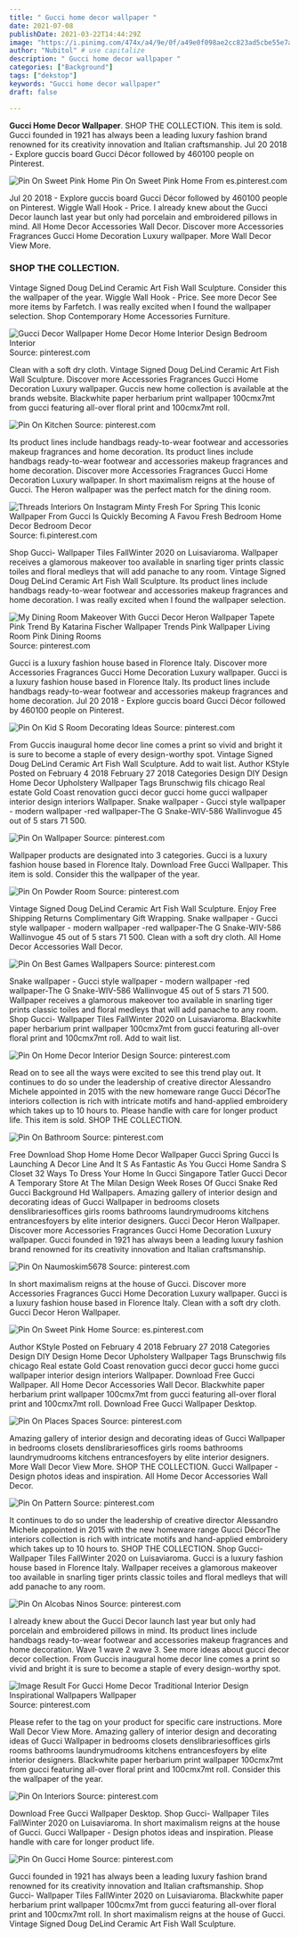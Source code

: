 ```yaml
---
title: " Gucci home decor wallpaper "
date: 2021-07-08
publishDate: 2021-03-22T14:44:29Z
image: "https://i.pinimg.com/474x/a4/9e/0f/a49e0f098ae2cc823ad5cbe55e7abc74.jpg"
author: "Nubitol" # use capitalize
description: " Gucci home decor wallpaper "
categories: ["Background"]
tags: ["dekstop"]
keywords: "Gucci home decor wallpaper"
draft: false

---
```



**Gucci Home Decor Wallpaper**. SHOP THE COLLECTION. This item is sold. Gucci founded in 1921 has always been a leading luxury fashion brand renowned for its creativity innovation and Italian craftsmanship. Jul 20 2018 - Explore guccis board Gucci Décor followed by 460100 people on Pinterest.

![Pin On Sweet Pink Home](https://i.pinimg.com/originals/83/d1/be/83d1bea5cea391953455dbe059203ee8.jpg "Pin On Sweet Pink Home")
Pin On Sweet Pink Home From es.pinterest.com


Jul 20 2018 - Explore guccis board Gucci Décor followed by 460100 people on Pinterest. Wiggle Wall Hook - Price. I already knew about the Gucci Decor launch last year but only had porcelain and embroidered pillows in mind. All Home Decor Accessories Wall Decor. Discover more Accessories Fragrances Gucci Home Decoration Luxury wallpaper. More Wall Decor View More.

### SHOP THE COLLECTION.

Vintage Signed Doug DeLind Ceramic Art Fish Wall Sculpture. Consider this the wallpaper of the year. Wiggle Wall Hook - Price. See more Decor See more items by Farfetch. I was really excited when I found the wallpaper selection. Shop Contemporary Home Accessories Furniture.


![Gucci Decor Wallpaper Home Decor Home Interior Design Bedroom Interior](https://i.pinimg.com/originals/1b/55/bd/1b55bdb78a0455d8d79df742f314c9a9.jpg "Gucci Decor Wallpaper Home Decor Home Interior Design Bedroom Interior")
Source: pinterest.com

Clean with a soft dry cloth. Vintage Signed Doug DeLind Ceramic Art Fish Wall Sculpture. Discover more Accessories Fragrances Gucci Home Decoration Luxury wallpaper. Guccis new home collection is available at the brands website. Blackwhite paper herbarium print wallpaper 100cmx7mt from gucci featuring all-over floral print and 100cmx7mt roll.

![Pin On Kitchen](https://i.pinimg.com/originals/a2/03/0e/a2030e718b772cb88cb2d0945603787c.jpg "Pin On Kitchen")
Source: pinterest.com

Its product lines include handbags ready-to-wear footwear and accessories makeup fragrances and home decoration. Its product lines include handbags ready-to-wear footwear and accessories makeup fragrances and home decoration. Discover more Accessories Fragrances Gucci Home Decoration Luxury wallpaper. In short maximalism reigns at the house of Gucci. The Heron wallpaper was the perfect match for the dining room.

![Threads Interiors On Instagram Minty Fresh For Spring This Iconic Wallpaper From Gucci Is Quickly Becoming A Favou Fresh Bedroom Home Decor Bedroom Decor](https://i.pinimg.com/originals/13/ea/20/13ea20964d2c2efb6ed9e888704bc1db.jpg "Threads Interiors On Instagram Minty Fresh For Spring This Iconic Wallpaper From Gucci Is Quickly Becoming A Favou Fresh Bedroom Home Decor Bedroom Decor")
Source: fi.pinterest.com

Shop Gucci- Wallpaper Tiles FallWinter 2020 on Luisaviaroma. Wallpaper receives a glamorous makeover too available in snarling tiger prints classic toiles and floral medleys that will add panache to any room. Vintage Signed Doug DeLind Ceramic Art Fish Wall Sculpture. Its product lines include handbags ready-to-wear footwear and accessories makeup fragrances and home decoration. I was really excited when I found the wallpaper selection.

![My Dining Room Makeover With Gucci Decor Heron Wallpaper Tapete Pink Trend By Katarina Fischer Wallpaper Trends Pink Wallpaper Living Room Pink Dining Rooms](https://i.pinimg.com/originals/fe/ec/98/feec98965daac3f4be82d8f90b8ee030.jpg "My Dining Room Makeover With Gucci Decor Heron Wallpaper Tapete Pink Trend By Katarina Fischer Wallpaper Trends Pink Wallpaper Living Room Pink Dining Rooms")
Source: pinterest.com

Gucci is a luxury fashion house based in Florence Italy. Discover more Accessories Fragrances Gucci Home Decoration Luxury wallpaper. Gucci is a luxury fashion house based in Florence Italy. Its product lines include handbags ready-to-wear footwear and accessories makeup fragrances and home decoration. Jul 20 2018 - Explore guccis board Gucci Décor followed by 460100 people on Pinterest.

![Pin On Kid S Room Decorating Ideas](https://i.pinimg.com/originals/d5/c1/b3/d5c1b3ea9f8de2564bf3ffafe3ccd5bc.jpg "Pin On Kid S Room Decorating Ideas")
Source: pinterest.com

From Guccis inaugural home decor line comes a print so vivid and bright it is sure to become a staple of every design-worthy spot. Vintage Signed Doug DeLind Ceramic Art Fish Wall Sculpture. Add to wait list. Author KStyle Posted on February 4 2018 February 27 2018 Categories Design DIY Design Home Decor Upholstery Wallpaper Tags Brunschwig fils chicago Real estate Gold Coast renovation gucci decor gucci home gucci wallpaper interior design interiors Wallpaper. Snake wallpaper - Gucci style wallpaper - modern wallpaper -red wallpaper-The G Snake-WIV-586 Wallinvogue 45 out of 5 stars 71 500.

![Pin On Wallpaper](https://i.pinimg.com/736x/52/1c/3b/521c3b383c998dc927c7226a1d8eccca.jpg "Pin On Wallpaper")
Source: pinterest.com

Wallpaper products are designated into 3 categories. Gucci is a luxury fashion house based in Florence Italy. Download Free Gucci Wallpaper. This item is sold. Consider this the wallpaper of the year.

![Pin On Powder Room](https://i.pinimg.com/originals/d8/5f/91/d85f916dca376b10e78487659d2bc974.png "Pin On Powder Room")
Source: pinterest.com

Vintage Signed Doug DeLind Ceramic Art Fish Wall Sculpture. Enjoy Free Shipping Returns Complimentary Gift Wrapping. Snake wallpaper - Gucci style wallpaper - modern wallpaper -red wallpaper-The G Snake-WIV-586 Wallinvogue 45 out of 5 stars 71 500. Clean with a soft dry cloth. All Home Decor Accessories Wall Decor.

![Pin On Best Games Wallpapers](https://i.pinimg.com/originals/ab/83/93/ab8393a8883d23f3fbff4d50948b30ce.jpg "Pin On Best Games Wallpapers")
Source: pinterest.com

Snake wallpaper - Gucci style wallpaper - modern wallpaper -red wallpaper-The G Snake-WIV-586 Wallinvogue 45 out of 5 stars 71 500. Wallpaper receives a glamorous makeover too available in snarling tiger prints classic toiles and floral medleys that will add panache to any room. Shop Gucci- Wallpaper Tiles FallWinter 2020 on Luisaviaroma. Blackwhite paper herbarium print wallpaper 100cmx7mt from gucci featuring all-over floral print and 100cmx7mt roll. Add to wait list.

![Pin On Home Decor Interior Design](https://i.pinimg.com/originals/8e/f8/c8/8ef8c89fd2a9bb4175c356797d0d5460.jpg "Pin On Home Decor Interior Design")
Source: pinterest.com

Read on to see all the ways were excited to see this trend play out. It continues to do so under the leadership of creative director Alessandro Michele appointed in 2015 with the new homeware range Gucci DécorThe interiors collection is rich with intricate motifs and hand-applied embroidery which takes up to 10 hours to. Please handle with care for longer product life. This item is sold. SHOP THE COLLECTION.

![Pin On Bathroom](https://i.pinimg.com/originals/62/79/88/6279886764fa6f7fc3e6c2beea315e87.jpg "Pin On Bathroom")
Source: pinterest.com

Free Download Shop Home Home Decor Wallpaper Gucci Spring Gucci Is Launching A Decor Line And It S As Fantastic As You Gucci Home Sandra S Closet 32 Ways To Dress Your Home In Gucci Singapore Tatler Gucci Decor A Temporary Store At The Milan Design Week Roses Of Gucci Snake Red Gucci Background Hd Wallpapers. Amazing gallery of interior design and decorating ideas of Gucci Wallpaper in bedrooms closets denslibrariesoffices girls rooms bathrooms laundrymudrooms kitchens entrancesfoyers by elite interior designers. Gucci Decor Heron Wallpaper. Discover more Accessories Fragrances Gucci Home Decoration Luxury wallpaper. Gucci founded in 1921 has always been a leading luxury fashion brand renowned for its creativity innovation and Italian craftsmanship.

![Pin On Naumoskim5678](https://i.pinimg.com/originals/e9/5b/5f/e95b5feba489531432b94ece7a90119b.jpg "Pin On Naumoskim5678")
Source: pinterest.com

In short maximalism reigns at the house of Gucci. Discover more Accessories Fragrances Gucci Home Decoration Luxury wallpaper. Gucci is a luxury fashion house based in Florence Italy. Clean with a soft dry cloth. Gucci Decor Heron Wallpaper.

![Pin On Sweet Pink Home](https://i.pinimg.com/originals/83/d1/be/83d1bea5cea391953455dbe059203ee8.jpg "Pin On Sweet Pink Home")
Source: es.pinterest.com

Author KStyle Posted on February 4 2018 February 27 2018 Categories Design DIY Design Home Decor Upholstery Wallpaper Tags Brunschwig fils chicago Real estate Gold Coast renovation gucci decor gucci home gucci wallpaper interior design interiors Wallpaper. Download Free Gucci Wallpaper. All Home Decor Accessories Wall Decor. Blackwhite paper herbarium print wallpaper 100cmx7mt from gucci featuring all-over floral print and 100cmx7mt roll. Download Free Gucci Wallpaper Desktop.

![Pin On Places Spaces](https://i.pinimg.com/736x/dd/b8/10/ddb810cdfb7973abe44203517b5df6ab.jpg "Pin On Places Spaces")
Source: pinterest.com

Amazing gallery of interior design and decorating ideas of Gucci Wallpaper in bedrooms closets denslibrariesoffices girls rooms bathrooms laundrymudrooms kitchens entrancesfoyers by elite interior designers. More Wall Decor View More. SHOP THE COLLECTION. Gucci Wallpaper - Design photos ideas and inspiration. All Home Decor Accessories Wall Decor.

![Pin On Pattern](https://i.pinimg.com/originals/a5/e8/2d/a5e82dc7a1c5dc51c6f95d8097cd48de.jpg "Pin On Pattern")
Source: pinterest.com

It continues to do so under the leadership of creative director Alessandro Michele appointed in 2015 with the new homeware range Gucci DécorThe interiors collection is rich with intricate motifs and hand-applied embroidery which takes up to 10 hours to. SHOP THE COLLECTION. Shop Gucci- Wallpaper Tiles FallWinter 2020 on Luisaviaroma. Gucci is a luxury fashion house based in Florence Italy. Wallpaper receives a glamorous makeover too available in snarling tiger prints classic toiles and floral medleys that will add panache to any room.

![Pin On Alcobas Ninos](https://i.pinimg.com/originals/26/8c/2a/268c2a6f3cdd86b497ef506dfb140cee.jpg "Pin On Alcobas Ninos")
Source: pinterest.com

I already knew about the Gucci Decor launch last year but only had porcelain and embroidered pillows in mind. Its product lines include handbags ready-to-wear footwear and accessories makeup fragrances and home decoration. Wave 1 wave 2 wave 3. See more ideas about gucci decor decor collection. From Guccis inaugural home decor line comes a print so vivid and bright it is sure to become a staple of every design-worthy spot.

![Image Result For Gucci Home Decor Traditional Interior Design Inspirational Wallpapers Wallpaper](https://i.pinimg.com/474x/90/09/7d/90097de4249d4fedc12be57728115145.jpg "Image Result For Gucci Home Decor Traditional Interior Design Inspirational Wallpapers Wallpaper")
Source: pinterest.com

Please refer to the tag on your product for specific care instructions. More Wall Decor View More. Amazing gallery of interior design and decorating ideas of Gucci Wallpaper in bedrooms closets denslibrariesoffices girls rooms bathrooms laundrymudrooms kitchens entrancesfoyers by elite interior designers. Blackwhite paper herbarium print wallpaper 100cmx7mt from gucci featuring all-over floral print and 100cmx7mt roll. Consider this the wallpaper of the year.

![Pin On Interiors](https://i.pinimg.com/originals/2b/84/2b/2b842bfc61aaaf98b025f3d914023046.jpg "Pin On Interiors")
Source: pinterest.com

Download Free Gucci Wallpaper Desktop. Shop Gucci- Wallpaper Tiles FallWinter 2020 on Luisaviaroma. In short maximalism reigns at the house of Gucci. Gucci Wallpaper - Design photos ideas and inspiration. Please handle with care for longer product life.

![Pin On Gucci Home](https://i.pinimg.com/474x/a4/9e/0f/a49e0f098ae2cc823ad5cbe55e7abc74.jpg "Pin On Gucci Home")
Source: pinterest.com

Gucci founded in 1921 has always been a leading luxury fashion brand renowned for its creativity innovation and Italian craftsmanship. Shop Gucci- Wallpaper Tiles FallWinter 2020 on Luisaviaroma. Blackwhite paper herbarium print wallpaper 100cmx7mt from gucci featuring all-over floral print and 100cmx7mt roll. In short maximalism reigns at the house of Gucci. Vintage Signed Doug DeLind Ceramic Art Fish Wall Sculpture.

